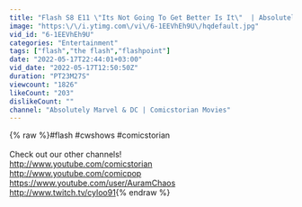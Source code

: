 ```yaml
---
title: "Flash S8 E11 \"Its Not Going To Get Better Is It\"  | Absolutely Marvel & DC"
image: "https:\/\/i.ytimg.com\/vi\/6-1EEVhEh9U\/hqdefault.jpg"
vid_id: "6-1EEVhEh9U"
categories: "Entertainment"
tags: ["flash","the flash","flashpoint"]
date: "2022-05-17T22:44:01+03:00"
vid_date: "2022-05-17T12:50:50Z"
duration: "PT23M27S"
viewcount: "1826"
likeCount: "203"
dislikeCount: ""
channel: "Absolutely Marvel & DC | Comicstorian Movies"
---
```

{% raw %}#flash #cwshows #comicstorian<br /><br />Check out our other channels!<br /><a rel="nofollow" target="blank" href="http://www.youtube.com/comicstorian">http://www.youtube.com/comicstorian</a><br /><a rel="nofollow" target="blank" href="http://www.youtube.com/comicpop">http://www.youtube.com/comicpop</a><br /><a rel="nofollow" target="blank" href="https://www.youtube.com/user/AuramChaos">https://www.youtube.com/user/AuramChaos</a><br /><a rel="nofollow" target="blank" href="http://www.twitch.tv/cyloo91">http://www.twitch.tv/cyloo91</a>{% endraw %}
